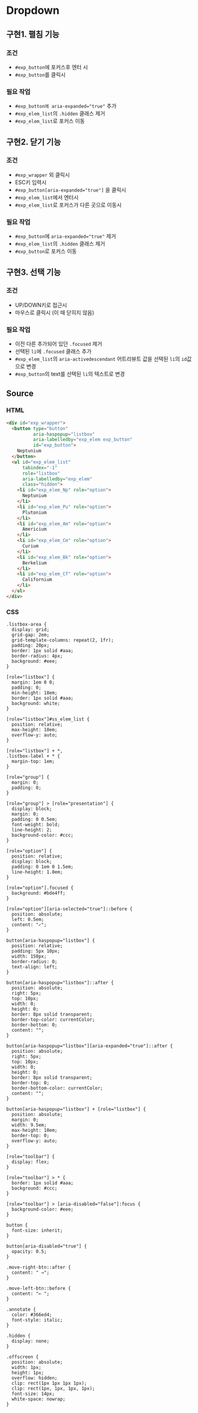 # Dropdown

## 구현1. 펼침 기능
### 조건
- `#exp_button`에 포커스후 엔터 시
- `#exp_button`를 클릭시

### 필요 작업
- `#exp_button에 aria-expanded="true"` 추가
- `#exp_elem_list`의 `.hidden` 클래스 제거
- `#exp_elem_list`로 포커스 이동

## 구현2. 닫기 기능
### 조건
- `#exp_wrapper` 외 클릭시
- ESC키 입력시
- `#exp_button[aria-expanded="true"]` 을 클릭시
- `#exp_elem_list`에서 엔터시
- `#exp_elem_list`로 포커스가 다른 곳으로 이동시

### 필요 작업
- `#exp_button`에 `aria-expanded="true"` 제거
- `#exp_elem_list`의 `.hidden` 클래스 제거
- `#exp_button`로 포커스 이동


## 구현3. 선택 기능
### 조건
- UP/DOWN키로 접근시
- 마우스로 클릭시 (이 때 닫히지 않음)

### 필요 작업
- 이전 다른 추가되어 있던  `.focused` 제거
- 선택된 `li`에 `.focused` 클래스 추가
- `#exp_elem_list`의 `aria-activedescendant` 어트리뷰트 값을 선택된 `li`의 `id`값으로 변경
- `#exp_button`의 text를 선택된 `li`의 텍스트로 변경

## Source
### HTML
```html
<div id="exp_wrapper">
  <button type="button"
          aria-haspopup="listbox"
          aria-labelledby="exp_elem exp_button"
          id="exp_button">
    Neptunium
  </button>
  <ul id="exp_elem_list"
      tabindex="-1"
      role="listbox"
      aria-labelledby="exp_elem"
      class="hidden">
    <li id="exp_elem_Np" role="option">
      Neptunium
    </li>
    <li id="exp_elem_Pu" role="option">
      Plutonium
    </li>
    <li id="exp_elem_Am" role="option">
      Americium
    </li>
    <li id="exp_elem_Cm" role="option">
      Curium
    </li>
    <li id="exp_elem_Bk" role="option">
      Berkelium
    </li>
    <li id="exp_elem_Cf" role="option">
      Californium
    </li>
  </ul>
</div>
```

### CSS
```
.listbox-area {
  display: grid;
  grid-gap: 2em;
  grid-template-columns: repeat(2, 1fr);
  padding: 20px;
  border: 1px solid #aaa;
  border-radius: 4px;
  background: #eee;
}

[role="listbox"] {
  margin: 1em 0 0;
  padding: 0;
  min-height: 18em;
  border: 1px solid #aaa;
  background: white;
}

[role="listbox"]#ss_elem_list {
  position: relative;
  max-height: 18em;
  overflow-y: auto;
}

[role="listbox"] + *,
.listbox-label + * {
  margin-top: 1em;
}

[role="group"] {
  margin: 0;
  padding: 0;
}

[role="group"] > [role="presentation"] {
  display: block;
  margin: 0;
  padding: 0 0.5em;
  font-weight: bold;
  line-height: 2;
  background-color: #ccc;
}

[role="option"] {
  position: relative;
  display: block;
  padding: 0 1em 0 1.5em;
  line-height: 1.8em;
}

[role="option"].focused {
  background: #bde4ff;
}

[role="option"][aria-selected="true"]::before {
  position: absolute;
  left: 0.5em;
  content: "✓";
}

button[aria-haspopup="listbox"] {
  position: relative;
  padding: 5px 10px;
  width: 150px;
  border-radius: 0;
  text-align: left;
}

button[aria-haspopup="listbox"]::after {
  position: absolute;
  right: 5px;
  top: 10px;
  width: 0;
  height: 0;
  border: 8px solid transparent;
  border-top-color: currentColor;
  border-bottom: 0;
  content: "";
}

button[aria-haspopup="listbox"][aria-expanded="true"]::after {
  position: absolute;
  right: 5px;
  top: 10px;
  width: 0;
  height: 0;
  border: 8px solid transparent;
  border-top: 0;
  border-bottom-color: currentColor;
  content: "";
}

button[aria-haspopup="listbox"] + [role="listbox"] {
  position: absolute;
  margin: 0;
  width: 9.5em;
  max-height: 10em;
  border-top: 0;
  overflow-y: auto;
}

[role="toolbar"] {
  display: flex;
}

[role="toolbar"] > * {
  border: 1px solid #aaa;
  background: #ccc;
}

[role="toolbar"] > [aria-disabled="false"]:focus {
  background-color: #eee;
}

button {
  font-size: inherit;
}

button[aria-disabled="true"] {
  opacity: 0.5;
}

.move-right-btn::after {
  content: " →";
}

.move-left-btn::before {
  content: "← ";
}

.annotate {
  color: #366ed4;
  font-style: italic;
}

.hidden {
  display: none;
}

.offscreen {
  position: absolute;
  width: 1px;
  height: 1px;
  overflow: hidden;
  clip: rect(1px 1px 1px 1px);
  clip: rect(1px, 1px, 1px, 1px);
  font-size: 14px;
  white-space: nowrap;
}
```
